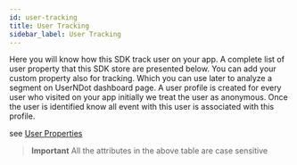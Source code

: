 ```yaml
---
id: user-tracking
title: User Tracking
sidebar_label: User Tracking
---
```


Here you will know how this SDK track user on your app. 
A complete list of user property that this SDK store are presented below. 
You can add your custom property also for tracking. 
Which you can use later to analyze a segment on UserNDot dashboard page. 
A user profile is created for every user who visited on your app initially we treat the user as anonymous. 
Once the user is identified know all event with this user is associated with this profile.


see [User Properties](/d/docs/introduction/users#predefined-user-attributes)

> **Important** All the attributes in the above table are case sensitive